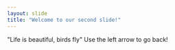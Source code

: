 ```yaml
---
layout: slide
title: "Welcome to our second slide!"
---
```

"Life is beautiful, birds fly"
Use the left arrow to go back!
